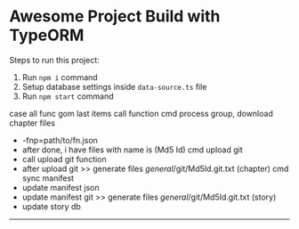 # Awesome Project Build with TypeORM

Steps to run this project:

1. Run `npm i` command
2. Setup database settings inside `data-source.ts` file
3. Run `npm start` command


case all
  func gom last items
  call function
cmd process group, download chapter files
  + -fnp=path/to/fn.json
  + after done, i have files with name is (Md5 Id)
cmd upload git
  + call upload git function
  + after upload git >> generate files _general_/git/Md5Id.git.txt (chapter)
cmd sync manifest
  + update manifest json
  + update manifest git >> generate files _general_/git/Md5Id.git.txt (story)
  + update story db
----------------------------------------------------------

